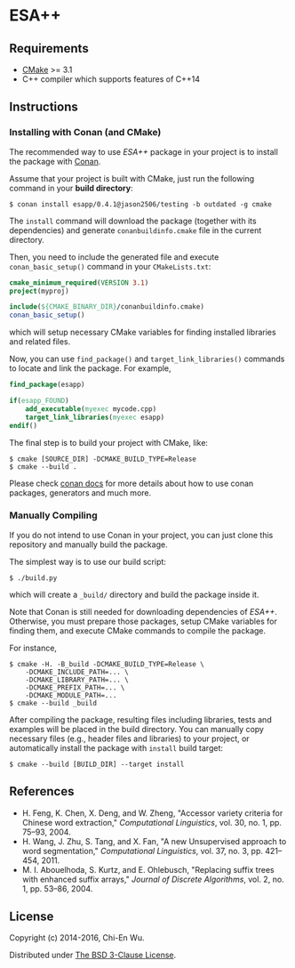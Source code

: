 # ESA++


## Requirements

- [CMake](https://cmake.org) >= 3.1
- C++ compiler which supports features of C++14


## Instructions

### Installing with Conan (and CMake)

The recommended way to use _ESA++_ package in your project is to install the package with [Conan](https://conan.io).

Assume that your project is built with CMake, just run the following command in your __build directory__:

```
$ conan install esapp/0.4.1@jason2506/testing -b outdated -g cmake
```

The `install` command will download the package (together with its dependencies) and generate `conanbuildinfo.cmake` file in the current directory.

Then, you need to include the generated file and execute `conan_basic_setup()` command in your `CMakeLists.txt`:

```cmake
cmake_minimum_required(VERSION 3.1)
project(myproj)

include(${CMAKE_BINARY_DIR}/conanbuildinfo.cmake)
conan_basic_setup()
```

which will setup necessary CMake variables for finding installed libraries and related files.

Now, you can use `find_package()` and `target_link_libraries()` commands to locate and link the package. For example,

```cmake
find_package(esapp)

if(esapp_FOUND)
    add_executable(myexec mycode.cpp)
    target_link_libraries(myexec esapp)
endif()
```

The final step is to build your project with CMake, like:

```
$ cmake [SOURCE_DIR] -DCMAKE_BUILD_TYPE=Release
$ cmake --build .
```

Please check [conan docs](http://docs.conan.io/en/latest/) for more details about how to use conan packages, generators and much more.


### Manually Compiling

If you do not intend to use Conan in your project, you can just clone this repository and manually build the package.

The simplest way is to use our build script:

```
$ ./build.py
```

which will create a `_build/` directory and build the package inside it.

Note that Conan is still needed for downloading dependencies of _ESA++_. Otherwise, you must prepare those packages, setup CMake variables for finding them, and execute CMake commands to compile the package.

For instance,

```
$ cmake -H. -B_build -DCMAKE_BUILD_TYPE=Release \
    -DCMAKE_INCLUDE_PATH=... \
    -DCMAKE_LIBRARY_PATH=... \
    -DCMAKE_PREFIX_PATH=... \
    -DCMAKE_MODULE_PATH=...
$ cmake --build _build
```

After compiling the package, resulting files including libraries, tests and examples will be placed in the build directory. You can manually copy necessary files (e.g., header files and libraries) to your project, or automatically install the package with `install` build target:

```
$ cmake --build [BUILD_DIR] --target install
```

## References

- H. Feng, K. Chen, X. Deng, and W. Zheng, "Accessor variety criteria for Chinese word extraction," _Computational Linguistics_, vol. 30, no. 1, pp. 75–93, 2004.
- H. Wang, J. Zhu, S. Tang, and X. Fan, "A new Unsupervised approach to word segmentation," _Computational Linguistics_, vol. 37, no. 3, pp. 421–454, 2011.
- M. I. Abouelhoda, S. Kurtz, and E. Ohlebusch, "Replacing suffix trees with enhanced suffix arrays," _Journal of Discrete Algorithms_, vol. 2, no. 1, pp. 53–86, 2004.


## License

Copyright (c) 2014-2016, Chi-En Wu.

Distributed under [The BSD 3-Clause License](http://opensource.org/licenses/BSD-3-Clause).
